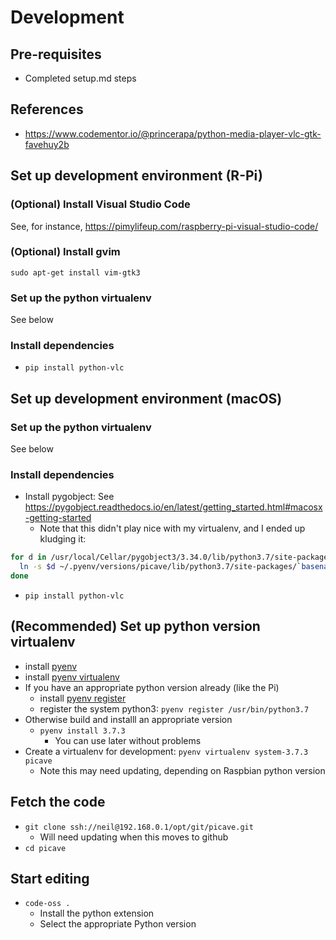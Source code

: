# Development


## Pre-requisites

* Completed setup.md steps

## References

* <https://www.codementor.io/@princerapa/python-media-player-vlc-gtk-favehuy2b>

## Set up development environment (R-Pi)

### (Optional) Install Visual Studio Code

See, for instance, <https://pimylifeup.com/raspberry-pi-visual-studio-code/>

### (Optional) Install gvim

`sudo apt-get install vim-gtk3`

### Set up the python virtualenv

See below

### Install dependencies

* `pip install python-vlc`



## Set up development environment (macOS)

### Set up the python virtualenv

See below

### Install dependencies

* Install pygobject: See <https://pygobject.readthedocs.io/en/latest/getting_started.html#macosx-getting-started>
    * Note that this didn't play nice with my virtualenv, and I ended up kludging it:

```sh
for d in /usr/local/Cellar/pygobject3/3.34.0/lib/python3.7/site-packages/*; do   
  ln -s $d ~/.pyenv/versions/picave/lib/python3.7/site-packages/`basename $d`;
done
```
* `pip install python-vlc`


## (Recommended) Set up python version virtualenv

* install [pyenv](https://github.com/pyenv/pyenv#installation)
* install [pyenv virtualenv](https://github.com/pyenv/pyenv-virtualenv)
* If you have an appropriate python version already (like the Pi)
    * install [pyenv register](https://github.com/doloopwhile/pyenv-register)
    * register the system python3: `pyenv register /usr/bin/python3.7`
* Otherwise build and installl an appropriate version
    * `pyenv install 3.7.3`
        * You can use later without problems
* Create a virtualenv for development: `pyenv virtualenv system-3.7.3 picave`
    * Note this may need updating, depending on Raspbian python version


## Fetch the code

* `git clone ssh://neil@192.168.0.1/opt/git/picave.git`
  * Will need updating when this moves to github
* `cd picave`


## Start editing

* `code-oss .`
    * Install the python extension
    * Select the appropriate Python version


